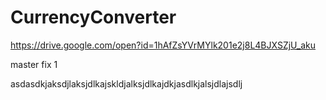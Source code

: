 # CurrencyConverter

https://drive.google.com/open?id=1hAfZsYVrMYlk201e2j8L4BJXSZjU_aku


master fix 1

asdasdkjaksdjlaksjdlkajskldjalksjdlkajdkjasdlkjalsjdlajsdlj
